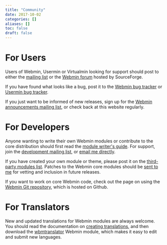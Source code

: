 ```yaml
---
title: "Community"
date: 2017-10-02
categories: []
aliases: []
toc: false
draft: false
---
```

# For Users

Users of Webmin, Usermin or Virtualmin looking for support should post to either the [mailing list][1] or the [Webmin forum][2] hosted by SourceForge.

If you have found what looks like a bug, post it to the [ Webmin bug tracker][3] or [Usermin bug tracker][4].

If you just want to be informed of new releases, sign up for the [Webmin announcements mailing list][5], or check back at this website regularly.

# For Developers

Anyone wanting to write their own Webmin modules or contribute to the core distribution should first read the [module writer's guide][6]. For support, join the [development mailing list][7], or [email me directly][8].

If you have created your own module or theme, please post it on the [third-party modules list][9]. Patches to the Webmin core modules should be [sent to me][10] for vetting and inclusion in future releases.

If you want to work on core Webmin code, check out the page on using the [Webmin Git repository][11], which is hosted on Github.

# For Translators

New and updated translations for Webmin modules are always welcome. You should read the documentation on [creating translations][12], and then download the [wbmtranslator][13] Webmin module, which makes it easy to edit and submit new languages.

  [1]: mailing.html
  [2]: https://sourceforge.net/projects/webadmin/forums/forum/600155
  [3]: bugs.html
  [4]: ubugs.html
  [5]: mailing-announce.html
  [6]: modules-index.html
  [7]: mailing-devel.html
  [8]: mailto:jcameron@webmin.com
  [9]: third.html
  [10]: mailto:jcameron@webmin.com
  [11]: git.html
  [12]: modules-newlang.html
  [13]: http://wbmtranslator.labs.libre-entreprise.org/
